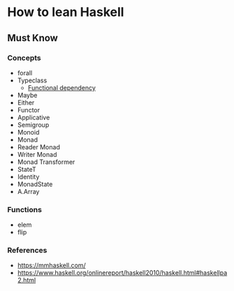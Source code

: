 # How to lean Haskell


## Must Know

### Concepts

- forall
- Typeclass
  - [Functional dependency](https://wiki.haskell.org/Functional_dependencies)
- Maybe 
- Either
- Functor
- Applicative
- Semigroup
- Monoid
- Monad
- Reader Monad
- Writer Monad
- Monad Transformer
- StateT
- Identity
- MonadState
- A.Array

### Functions

- elem
- flip

### References


- https://mmhaskell.com/
- https://www.haskell.org/onlinereport/haskell2010/haskell.html#haskellpa2.html
